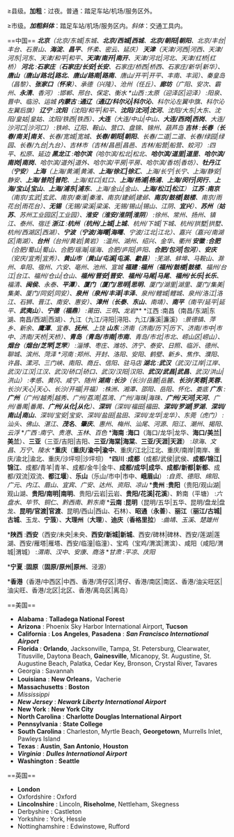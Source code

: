 $\ge$县级。**加粗**：过夜。普通：踏足车站/机场/服务区外。

$\ge$市级。**_加粗斜体_**：踏足车站/机场/服务区内。_斜体_：交通工具内。

==中国==
***北京**（北京/东城|东城、**北京/西城|西城**、**北京/朝阳|朝阳**、北京/丰台|丰台、石景山、**海淀**、**昌平**、怀柔、密云、延庆）
***天津**（天津/河西|河西、天津/河东|河东、天津/和平|和平、**天津/南开|南开**、天津/河北|河北、天津/红桥|红桥）
***河北**
:**石家庄**（**石家庄/长安|长安**、石家庄/桥西|桥西、石家庄/新华|新华）、**唐山**（**唐山/路北|路北**、**唐山/路南|路南**、唐山/开平|开平、丰南、丰润）、秦皇岛（昌黎）、**张家口**（**怀来**）、承德（兴隆）、沧州（任丘）、**廊坊**（广阳、安次、霸州、**永清**、香河）
:_邯郸_、_邢台_、_保定_、_衡水_
*山西
:太原（迎泽区|迎泽）
:_阳泉_、_晋中_、_临汾_、_运城_
***内蒙古**
:**通辽**（**通辽/科尔沁|科尔沁**、科尔沁左翼中旗、科尔沁左翼后旗）
***辽宁**
:**沈阳**（沈阳/和平|和平、**沈阳/沈河|沈河**、沈阳/大东|大东、沈阳/皇姑|皇姑、沈阳/铁西|铁西）、**大连**（大连/中山|中山、**大连/西岗|西岗**、大连/沙河口|沙河口）
:_铁岭_、_辽阳_、_鞍山_、_营口_、_盘锦_、_锦州_、_葫芦岛_
***吉林**
:**长春**（**长春/南关|南关**、长春/宽城|宽城、**长春/朝阳|朝阳**、长春/二道|二道、长春/绿园|绿园、长春/九台|九台）、吉林市（吉林/昌邑|昌邑、吉林/船营|船营、蛟河）
:_四平_、_松原_、_延边_
***黑龙江**
:**哈尔滨**（哈尔滨/松北|松北、**哈尔滨/道里|道里**、**哈尔滨/南岗|南岗**、哈尔滨/道外|道外、哈尔滨/平房|平房、哈尔滨/香坊|香坊）、**牡丹江**（**宁安**）
***上海**（上海/黄浦|黄浦、**上海/徐汇|徐汇**、上海/长宁|长宁、上海/静安|静安、**上海/普陀|普陀**、上海/虹口|虹口、**上海/杨浦|杨浦**、**上海/闵行|闵行**、**上海/宝山|宝山**、**上海/浦东|浦东**、上海/金山|金山、**上海/松江|松江**）
***江苏**
:**南京**（南京/玄武|玄武、南京/秦淮|秦淮、南京/建邺|建邺、**南京/鼓楼|鼓楼**、南京/雨花台|雨花台）、**无锡**（无锡/梁溪|梁溪、无锡/锡山|锡山、江阴、**宜兴**）、**苏州**（**姑苏**、苏州工业园区|工业园）、**淮安**（**淮安/淮阴|淮阴**）
:**_徐州_**、_常州_、**_扬州_**、_镇江_、_泰州_、_宿迁_
***浙江**
:**杭州**（**杭州/上城|上城**、杭州/下城|下城、杭州/拱墅|拱墅、杭州/西湖区|西湖）、**宁波**（**宁波/海曙|海曙**、宁波/江北|江北）、嘉兴（嘉兴/南湖区|南湖）、**台州**（台州/黄岩|黄岩）
:_温州_、_湖州_、_绍兴_、_金华_、_衢州_
***安徽**
:**合肥**（合肥/蜀山|蜀山、合肥/瑶海|瑶海、合肥/庐阳|庐阳、**合肥/包河|包河**）、**安庆**（安庆/宜秀|宜秀）、**黄山市**（**黄山/屯溪|屯溪**、**歙县**）
:_芜湖_、_蚌埠_、_马鞍山_、_滁州_、**_阜阳_**、_宿州_、_六安_、_亳州_、_池州_、_宣城_
***福建**
:**福州**（**福州/鼓楼|鼓楼**、福州/台江|台江、福州/仓山|仓山、**福州/晋安|晋安**、**福州/马尾|马尾**、**福州/长乐|长乐**、福清、**闽侯**、永泰、**平潭**）、**厦门**（**厦门/思明|思明**、厦门/湖里|湖里、厦门/集美|集美、厦门/同安|同安）、**泉州**（**泉州/丰泽|丰泽**、泉州/鲤城|鲤城、泉州/洛江|洛江、石狮、晋江、南安、惠安）、**漳州**（**长泰**、**东山**、南靖）、**南平**（南平/延平|延平、**武夷山**）、**宁德**（**福鼎**）
:_莆田_、**_三明_**、**_龙岩_**
*江西
:南昌（南昌/东湖|东湖、南昌/西湖|西湖）、九江（九江/浔阳|浔阳、九江/濂溪|濂溪）
:_景德镇_、_萍乡_、_新余_、**_鹰潭_**、_宜春_、**_抚州_**、_上饶_
***山东**
:济南（济南/历下|历下、济南/市中|市中、济南/天桥|天桥）、**青岛**（**青岛/市南|市南**、青岛/市北|市北、崂山区|崂山）、**烟台**（**烟台/芝罘|芝罘**）
:_淄博_、_枣庄_、_潍坊_、_济宁_、**_泰安_**、_日照_、**_临沂_**、**_德州_**、_聊城_、_滨州_、_菏泽_
*_河南_
:_郑州_、_开封_、_洛阳_、_安阳_、_鹤壁_、_新乡_、_焦作_、_濮阳_、_许昌_、_漯河_、_三门峡_、_南阳_、_商丘_、_信阳_、_驻马店_
***湖北**
:**武汉**（武汉/江岸|江岸、武汉/江汉|江汉、武汉/硚口|硚口、武汉/汉阳|汉阳、**武汉/武昌|武昌**、武汉/洪山|洪山）
:_孝感_、_黄冈_、_咸宁_、_随州_
***湖南**
:**长沙**（长沙/岳麓|岳麓、**长沙/芙蓉|芙蓉**、长沙/天心|天心、长沙/开福|开福）
:_株洲_、_湘潭_、_邵阳_、_岳阳_、_怀化_、_娄底_
***广东**
:**广州**（广州/越秀|越秀、广州/荔湾|荔湾、广州/海珠|海珠、**广州/天河|天河**、广州/番禺|番禺、**广州/从化|从化**）、**深圳**（深圳/福田|福田、**深圳/罗湖|罗湖**、**深圳/南山|南山**、深圳/宝安|宝安、深圳/盐田|盐田、深圳/龙华|龙华）、东莞（虎门）
:_汕头_、**_佛山_**、_湛江_、**_茂名_**、**_肇庆_**、_惠州_、_梅州_、_汕尾_、_河源_、_阳江_、_潮州_、_揭阳_、_云浮_
*_广西_
:_南宁_、_贵港_、_玉林_、_百色_
***海南**
:**海口**（海口/龙华|龙华、**海口/美兰|美兰**）、**三亚**（三亚/吉阳|吉阳、**三亚/海棠|海棠**、**三亚/天涯|天涯**）
:_琼海_、_文昌_、_万宁_、_陵水_
***重庆**（**重庆/渝中|渝中**、重庆/江北|江北、重庆/南岸|南岸、重庆/渝北|渝北、重庆/沙坪坝|沙坪坝）
***四川**
:**成都**（成都/武侯|武侯、**成都/锦江|锦江**、成都/青羊|青羊、成都/金牛|金牛、**成都/成华|成华**、**成都/新都|新都**、成都/双流|双流、**都江堰**）、**乐山**（乐山/市中|市中、**峨眉山**）
:_自贡_、_德阳_、_绵阳_、_广元_、_内江_、_眉山_、_宜宾_、_广安_、_达州_、_资阳_、_凉山_
***贵州**
:**贵阳**（贵阳/观山湖|观山湖、**贵阳/南明|南明**、贵阳/云岩|云岩、**贵阳/花溪|花溪**）、黔南（平塘）
:_六盘水_、_毕节_、_铜仁_、_黔西南_、_黔东南_
***云南**
:**昆明**（昆明/五华|五华、昆明/盘龙|盘龙、**昆明/官渡|官渡**、昆明/西山|西山、石林）、**昭通**（**永善**）、**丽江**（**丽江/古城|古城**、玉龙、**宁蒗**）、**大理州**（**大理**）、**迪庆**（**香格里拉**）
:_曲靖_、_玉溪_、_楚雄州_
<!--*西藏-->
***陕西**
:**西安**（西安/未央|未央、**西安/新城|新城**、西安/碑林|碑林、西安/莲湖|莲湖、西安/雁塔|雁塔、西安/临潼|临潼）、宝鸡（宝鸡/渭滨|渭滨）、咸阳（咸阳/渭城|渭城）
:_渭南_、_汉中_、_安康_、_商洛_
*_甘肃_
:_平凉_、_庆阳_
<!--*青海-->
***宁夏**
:**固原**（**固原/原州|原州**、泾源）
<!--*新疆-->
***香港**（香港/中西区|中西、香港/湾仔区|湾仔、香港/南区|南区、香港/油尖旺区|油尖旺、香港/北区|北区、香港/离岛区|离岛）
<!--*澳门-->
<!--*台湾-->

==美国==
* **Alabama**
: **Talladega National Forest**
* **Arizona**
: Phoenix Sky Harbor International Airport, **Tucson**
* **California**
: **Los Angeles**, **Pasadena**
: **_San Francisco International Airport_**
* **Florida**
: **Orlando**, Jacksonville, Tampa, St. Petersburg, Clearwater, Titusville, Daytona Beach, **Gainesville**, Micanopy, St. Augustine, St. Augustine Beach, Palatka, Cedar Key, Bronson, Crystal River, Tavares
* Georgia
: Savannah
* **Louisiana**
: **New Orleans**，Vacherie
* **Massachusetts**
: **Boston**
* _Mississippi_
* **_New Jersey_**
: **_Newark Liberty International Airport_**
* **New York**
: **New York City**
* **North Carolina**
: **Charlotte Douglas International Airport**
* **Pennsylvania**
: **State College**
* **South Carolina**
: Charleston, Myrtle Beach, **Georgetown**, Murrells Inlet, Pawleys Island
* **Texas**
: **Austin**, **San Antonio**, **Houston**
* **_Virginia_**
: **_Dulles International Airport_**
* **Washington**
: **Seattle**

==英国==
* **London**
* Oxfordshire
: Oxford
* **Lincolnshire**
: Lincoln, **Riseholme**, Nettleham, Skegness
* Derbyshire
: Castleton
* Yorkshire
: York, Hessle
* Nottinghamshire
: Edwinstowe, Rufford

